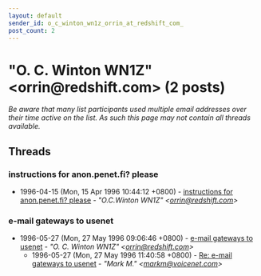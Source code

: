 ```yaml
---
layout: default
sender_id: o_c_winton_wn1z_orrin_at_redshift_com_
post_count: 2
---
```


# "O. C. Winton WN1Z" <orrin<span>@</span>redshift.com> (2 posts)

_Be aware that many list participants used multiple email addresses over their time active on the list. As such this page may not contain all threads available._

## Threads

### instructions for anon.penet.fi? please
+ 1996-04-15 (Mon, 15 Apr 1996 10:44:12 +0800) - [instructions for anon.penet.fi? please](/archive/1996/04/d49dda9894a45f7f4748abc952dd845743f88ae11c8b6495dba08bffe7970ccd) - _"O.C.Winton WN1Z" \<orrin@redshift.com\>_

### e-mail gateways to usenet
+ 1996-05-27 (Mon, 27 May 1996 09:06:46 +0800) - [e-mail gateways to usenet](/archive/1996/05/5f96e7a1f5e442fa0de8bc619ab0bbd122ab3a01e97ecee981329f484b287e53) - _"O. C. Winton WN1Z" \<orrin@redshift.com\>_
  + 1996-05-27 (Mon, 27 May 1996 11:40:58 +0800) - [Re: e-mail gateways to usenet](/archive/1996/05/1ed16d81e2b1cb8bced0cc96a810d2bdedb3e805bf506b9cabfb9428bcead3b6) - _"Mark M." \<markm@voicenet.com\>_

